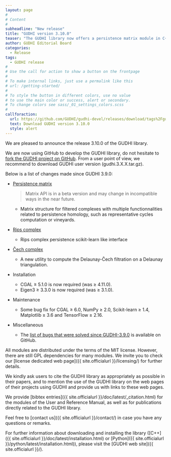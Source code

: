 ```yaml
---
layout: page
#
# Content
#
subheadline: "New release"
title: "GUDHI version 3.10.0"
teaser: "The GUDHI library now offers a persistence matrix module in C++ and Rips complex persistence scikit-learn like interface in Python"
author: GUDHI Editorial Board
categories:
  - Release
tags:
  - GUDHI release
#
# Use the call for action to show a button on the frontpage
#
# To make internal links, just use a permalink like this
# url: /getting-started/
#
# To style the button in different colors, use no value
# to use the main color or success, alert or secondary.
# To change colors see sass/_01_settings_colors.scss
#
callforaction:
  url: https://github.com/GUDHI/gudhi-devel/releases/download/tags%2Fgudhi-release-3.10.0/gudhi.3.10.0.tar.gz
  text: Download GUDHI version 3.10.0
  style: alert
---
```

We are pleased to announce the release 3.10.0 of the GUDHI library.

We are now using GitHub to develop the GUDHI library, do not hesitate to [fork the GUDHI project on GitHub](https://github.com/GUDHI/gudhi-devel). From a user point of view, we recommend to download GUDHI user version (gudhi.3.X.X.tar.gz).

Below is a list of changes made since GUDHI 3.9.0:

- [Persistence matrix](https://gudhi.inria.fr/doc/latest/group__persistence__matrix.html)
     > Matrix API is in a beta version and may change in incompatible ways in the near future.
     - Matrix structure for filtered complexes with multiple functionnalities related to persistence homology, such as
     representative cycles computation or vineyards. 

- [Rips complex](https://gudhi.inria.fr/python/latest/rips_complex_sklearn_itf_ref.html)
     - Rips complex persistence scikit-learn like interface

- [Čech complex](https://gudhi.inria.fr/cechcomplex/)
     - A new utility to compute the Delaunay-Čech filtration on a Delaunay triangulation.

- Installation
     - CGAL &ge; 5.1.0 is now required (was &ge; 4.11.0).
     - Eigen3 &ge; 3.3.0 is now required (was &ge; 3.1.0).

- Maintenance
     - Some bug fix for CGAL &ge; 6.0, NumPy &ge; 2.0, Scikit-learn &ge; 1.4, Matplotlib &ge; 3.6 and TensorFlow &ge; 2.16.

- Miscellaneous
     - The [list of bugs that were solved since GUDHI-3.9.0](https://github.com/GUDHI/gudhi-devel/issues?q=label%3A3.10.0+is%3Aclosed) is available on GitHub.

All modules are distributed under the terms of the MIT license.
However, there are still GPL dependencies for many modules. We invite you to check our [license dedicated web page]({{ site.officialurl }}/licensing/) for further details.

We kindly ask users to cite the GUDHI library as appropriately as possible in their papers, and to mention the use of the GUDHI library on the web pages of their projects using GUDHI and provide us with links to these web pages.

We provide [bibtex entries]({{ site.officialurl }}/doc/latest/_citation.html) for the modules of the User and Reference Manual, as well as for publications directly related to the GUDHI library. 

Feel free to [contact us]({{ site.officialurl }}/contact/) in case you have any questions or remarks.

For further information about downloading and installing the library ([C++]({{ site.officialurl }}/doc/latest/installation.html) or [Python]({{ site.officialurl }}/python/latest/installation.html)), please visit the [GUDHI web site]({{ site.officialurl }}/).
